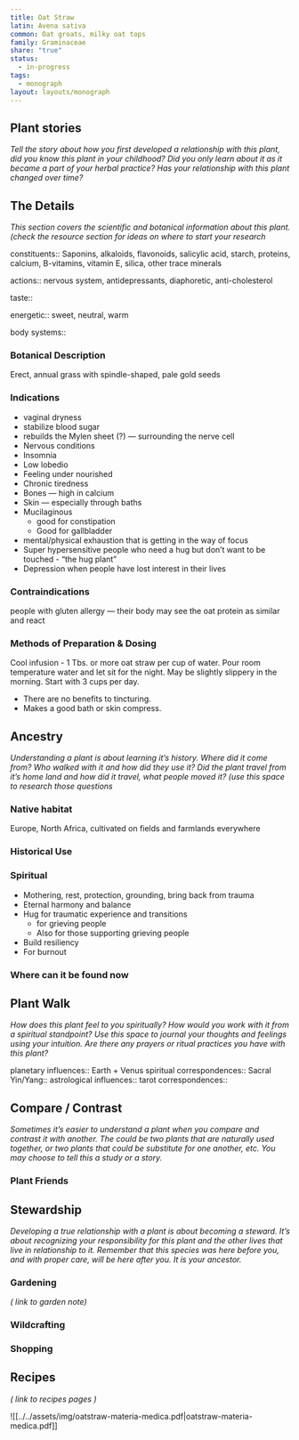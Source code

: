 ```yaml
---
title: Oat Straw
latin: Avena sativa
common: Oat groats, milky oat tops
family: Graminaceae
share: "true"
status:
  - in-progress
tags:
  - monograph
layout: layouts/monograph
---
```

## Plant stories
_Tell the story about how you first developed a relationship with this plant, did you know this plant in your childhood? Did you only learn about it as it became a part of your herbal practice? Has your relationship with this plant changed over time?_

## The Details
_This section covers the scientific and botanical information about this plant. (check the resource section for ideas on where to start your research_

constituents:: Saponins, alkaloids, flavonoids, salicylic acid, starch, proteins, calcium, B-vitamins, vitamin E, silica, other trace minerals

actions:: nervous system, antidepressants, diaphoretic, anti-cholesterol

taste::

energetic:: sweet, neutral, warm

body systems::

### Botanical Description
Erect, annual grass with spindle-shaped, pale gold seeds



### Indications
- vaginal dryness
- stabilize blood sugar
- rebuilds the Mylen sheet (?) — surrounding the nerve cell
- Nervous conditions
- Insomnia
- Low lobedio
- Feeling under nourished
- Chronic tiredness
- Bones — high in calcium
- Skin — especially through baths
- Mucilaginous
	- good for constipation
	- Good for gallbladder
- mental/physical exhaustion that is getting in the way of focus
- Super hypersensitive people who need a hug but don’t want to be touched - “the hug plant”
- Depression when people have lost interest in their lives

### Contraindications
people with gluten allergy — their body may see the oat protein as similar and react

### Methods of Preparation & Dosing
Cool infusion - 1 Tbs. or more oat straw per cup of water. Pour room temperature water and let sit for the night. May be slightly slippery in the morning. Start with 3 cups per day. 
- There are no benefits to tincturing. 
- Makes a good bath or skin compress.

## Ancestry
_Understanding a plant is about learning it’s history. Where did it come from? Who walked with it and how did they use it? Did the plant travel from it’s home land and how did it travel, what people moved it? (use this space to research those questions_

### Native habitat
Europe, North Africa, cultivated on fields and farmlands everywhere

### Historical Use

### Spiritual 
- Mothering, rest, protection, grounding, bring back from trauma
- Eternal harmony and balance
- Hug for traumatic experience and transitions
	- for grieving people
	- Also for those supporting grieving people
- Build resiliency
- For burnout

### Where can it be found now



## Plant Walk
_How does this plant feel to you spiritually? How would you work with it from a spiritual standpoint? Use this space to journal your thoughts and feelings using your intuition. Are there any prayers or ritual practices you have with this plant?_

planetary influences:: Earth + Venus
spiritual correspondences:: Sacral
Yin/Yang::
astrological influences::
tarot correspondences::

## Compare / Contrast
_Sometimes it’s easier to understand a plant when you compare and contrast it with another. The could be two plants that are naturally used together, or two plants that could be substitute for one another, etc. You may choose to tell this a study or a story._

### Plant Friends


## Stewardship
_Developing a true relationship with a plant is about becoming a steward. It’s about recognizing your responsibility for this plant and the other lives that live in relationship to it. Remember that this species was here before you, and with proper care, will be here after you. It is your ancestor._

### Gardening
_( link to garden note)_

### Wildcrafting

### Shopping


## Recipes
_( link to recipes pages )_


![[../../assets/img/oatstraw-materia-medica.pdf|oatstraw-materia-medica.pdf]]